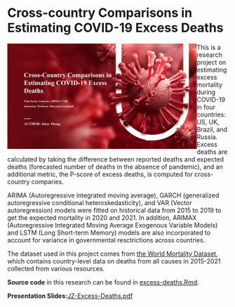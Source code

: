 # Cross-country Comparisons in Estimating COVID-19 Excess Deaths

<img src='covid.png' align='left' height='240'/>
This is a research project on estimating excess mortality during COVID-19 in four countries: US, UK, Brazil, and Russia. Excess deaths are calculated by taking the difference between reported deaths and expected deaths (forecasted number of deaths in the absence of pandemic), and an additional metric, the P-score of excess deaths, is computed for cross-country comparies.

ARIMA (Autoregressive integrated moving average), GARCH (generalized autoregressive conditional heteroskedasticity), and VAR (Vector autoregression) models were fitted on historical data from 2015 to 2019 to get the expected mortality in 2020 and 2021. In addition, ARIMAX (Autoregressive Integrated Moving Average Exogenous Variable Models) and LSTM (Long Short-term Memory) models are also incorporated to account for variance in governmental resctrictions across countries.

The dataset used in this project comes from [the World Mortality Dataset](https://github.com/akarlinsky/world_mortality), which contains country-level data on deaths from all causes in 2015-2021 collected from various resources.

**Source code** in this research can be found in [excess-deaths.Rmd](https://github.com/Cyanjiner/covid19-excess-deaths/blob/main/excess-deaths.Rmd).

**Presentation Slides:**[JZ-Excess-Deaths.pdf](https://github.com/Cyanjiner/covid19-excess-deaths/blob/main/JZ-Excess-Deaths.pdf)
